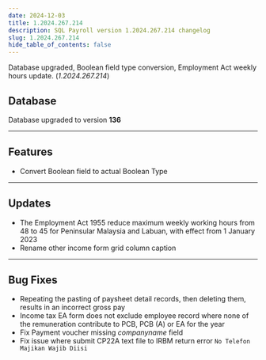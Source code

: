 ```yaml
---
date: 2024-12-03
title: 1.2024.267.214
description: SQL Payroll version 1.2024.267.214 changelog
slug: 1.2024.267.214
hide_table_of_contents: false
---
```


Database upgraded, Boolean field type conversion, Employment Act weekly hours update. (*1.2024.267.214*)

<!-- truncate -->

## Database

Database upgraded to version **136**

---

## Features

- Convert Boolean field to actual Boolean Type

---

## Updates

- The Employment Act 1955 reduce maximum weekly working hours from 48 to 45 for Peninsular Malaysia and Labuan, with effect from 1 January 2023
- Rename other income form grid column caption

---

## Bug Fixes

- Repeating the pasting of paysheet detail records, then deleting them, results in an incorrect gross pay
- Income tax EA form does not exclude employee record where none of the remuneration contribute to PCB, PCB (A) or EA for the year
- Fix Payment voucher missing *companyname* field
- Fix issue where submit CP22A text file to IRBM return error `No Telefon Majikan Wajib Diisi`
